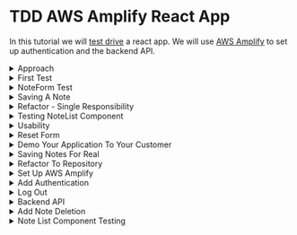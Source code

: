# TDD AWS Amplify React App

In this tutorial we will [test drive](https://en.wikipedia.org/wiki/Test-driven_development) a react app. We will use [AWS Amplify](https://aws.amazon.com/amplify) to set up authentication and the backend API.

<details>
  <summary>Approach</summary>
 
## Approach
Test driving an application often starts at the bottom of the [testing pyramid](https://martinfowler.com/bliki/TestPyramid.html) in [unit tests](https://en.wikipedia.org/wiki/Unit_testing). Unit tests focus on testing small units of code in isolation. However, this tutorial will start at the top of the pyramid with user interface (UI) testing. This approach is often called [Acceptance Test Driven Development](https://en.wikipedia.org/wiki/Acceptance_test%E2%80%93driven_development) (ATDD).

There are a few benefits of starting at the top of the testing pyramid:

1. Quick Feedback: Demonstrate a working system to the customer faster
1. Customer Focus: Low level code clearly ties to high level customer value
1. System Focus: The architecture evolves and expands on green.
</details>

<details>
  <summary>First Test</summary>

## First Test

### Why: User Story

```
As a team member
I want to capture a note
So that I can refer back to it later
```

### What: User Accceptance Criteria

```
Given that a note exists
When the user enters a new note title and description
Then a list of two notes are displayed
```

### Prerequisites

- [Visual Studio Code](https://code.visualstudio.com/)
- [Node.js](https://nodejs.org)

### Red - Acceptance Test

The user story and acceptance criteria above describe a desired customer outcome. The user acceptance test will link this narrative with a high level how. For this tutorial our first application will be a [web application](https://en.wikipedia.org/wiki/Web_application) in [React](https://reactjs.org). The testing framework we will use to test this will be [Cypress](https://www.cypress.io)

- In a terminal window run `npx create-react-app tdd-amplify-react` to create a new react app
- `cd` into `tdd-amplify-react`
- Run `npm start` to start the new react app
- In a new terminal window run `npm install cypress --save-dev` to install Cypress via [npm](https://www.npmjs.com):
- Configure the base url in the `cypress.json` file

```js
{
    "baseUrl": "http://localhost:3000"
}
```

- Run `npx cypress open` to Open Cypress
- Create a new test called `note.spec.js` under the `cypress\integration\` directory in your project
- Write your first test with intent revealing names.

```js
beforeEach(() => {
  cy.visit("/");
});

describe("Note Capture", () => {
  it("should create a note when name and description provided", () => {
    expect(true).to.equal(true);
  });
});
```

- Click on the `note.spec.js` test in the Cypress test browser. The test should run and should pass (green).
- Replace `expect(true).to.equal(true)` with the following

```js
cy.get("[data-testid=note-name-field]").type("test note");
cy.get("[data-testid=note-description-field]").type("test note description");
cy.get("[data-testid=note-form-submit]").click();

cy.get("[data-testid=test-name-0]").should("have.text", "test note");
cy.get("[data-testid=test-description-0]").should(
  "have.text",
  "test note description"
);
```

- These commands are looking for elements on a webpage that contains a `data-testid` attribute with the value that follows the `=`. We now have a failing acceptance test.

```
Timed out retrying after 4000ms: Expected to find element: [data-testid=note-name-field], but never found it.
```

- Our objective now is to make this test go green (pass) in as few steps as possible. The goal is not to build a perfectly designed application but rather to make this go green and then [refactor](https://en.wikipedia.org/wiki/Code_refactoring) the architecture through small incremental steps.

[Code for this section](https://github.com/pairing4good/tdd-amplify-react/commit/998cf7a3da2af3b30aed14ccea18e6d546e85e61)

### Failing Test

When you ran `npx create-react-app tdd-amplify-react` it created the react app and added a test that renders the `App` [component](https://reactjs.org/docs/thinking-in-react.html#step-1-break-the-ui-into-a-component-hierarchy) and verifies that it has a "learn react" link. This test is lower in the testing pyramid because it doesn't start up the web application. Instead it uses the [React Testing Library](https://testing-library.com) to render the component hierarchy without starting the web application on http://localhost:3000. I would normally never encourage someone to delete a test but since we didn't write this test and we are starting at the top of the testing pyramid, let's just delete `App.test.js` for now.

### Green - Acceptance Test

Before we proceed let's add a script to run cypress into the `package.json` file in the `scripts` section.

```js
"scripts": {
    "start": "react-scripts start",
    "build": "react-scripts build",
    "test": "react-scripts test",
    "eject": "react-scripts eject",
    "cypress:open": "cypress open"
  }
```

- Now you can run `npm run cypress:open` to open cypress

The first step to making this failing test go green is adding an element with one of the `data-testid`'s to the `src/App.js` file.

```js
import "./App.css";

function App() {
  return (
    <div className="App">
      <input data-testid="note-name-field" />
    </div>
  );
}

export default App;
```

- Now the Cypress test fails on the second field

```
Timed out retrying after 4000ms: Expected to find element: [data-testid=note-description-field], but never found it.
```

- Add the next `input` field and rerun the test
- Now the Cypress test fails on the submit button

```
Timed out retrying after 4000ms: Expected to find element: [data-testid=note-form-submit], but never found it.
```

- Add the `button` element with the expected `data-testid`

```js
<input data-testid="note-name-field"/>
<input data-testid="note-description-field"/>
<button data-testid="note-form-submit"/>
```

- Now the Cypress test fails on the missing list of created notes

```
Timed out retrying after 4000ms: Expected to find element: [data-testid=test-name-0], but never found it.
```

In test driven development we do the simplest thing possible to make a test go green. Once it is green then and only then do we go back and refactor it. In this case, the simplest thing that we can do is hard-code the expected values on the screen.

```js
<input data-testid="note-name-field"/>
<input data-testid="note-description-field"/>
<button data-testid="note-form-submit"/>
<p data-testid="test-name-0">test note</p>
```

- Now the Cypresss test fails on the note description

```
Timed out retrying after 4000ms: Expected to find element: [data-testid=test-description-0], but never found it.
```

- Add the final element for `test-description-0`

```js
import "./App.css";

function App() {
  return (
    <div className="App">
      <input data-testid="note-name-field" />
      <input data-testid="note-description-field" />
      <button data-testid="note-form-submit" />
      <p data-testid="test-name-0">test note</p>
      <p data-testid="test-description-0">test note description</p>
    </div>
  );
}

export default App;
```

- While this is far from a useful application, this application can be:
  1. refactored on green
  1. used to get feedback from the customer

[Code for this section](https://github.com/pairing4good/tdd-amplify-react/commit/62108fdcb9f7a1a1f5d76b005f05460a149a6535)

### Refactor - Acceptance Test

> Refactoring is a disciplined technique for restructuring an existing body of code, altering its internal structure without changing its external behavior. - Martin Fowler

The key to refactoring is to not change its "external behavior". In other words, after every change we make the test must remain green.

When I look at the existing application a few things pop out.

- The button needs a name
- The inputs need descriptions

We could just make these changes and this high-level test would not break. But these changes have external impact on how the customer understands and uses this application. Assuming these changes are needed then we must drive them through tests. One "internal structure" change that could help is pulling this form out into a [react component](https://reactjs.org/docs/thinking-in-react.html#step-1-break-the-ui-into-a-component-hierarchy) so that we can drive these changes independently. Eventually `App.js` will have several components:

```js
<div className="App">
  <Header />
  <NoteForm />
  <NoteList />
  <Footer />
</div>
```

So let's pull out a `NoteForm` component.

- Create a new file called `NoteForm.js` in the `src` directory

```js
function NoteForm(props) {
  return <div>//your form goes here</div>;
}

export default NoteForm;
```

- This is a [React functional component](https://reactjs.org/docs/components-and-props.html#function-and-class-components)
- The `export default` is the way to [export](https://developer.mozilla.org/en-US/docs/web/javascript/reference/statements/export) only one object in [ES6](https://en.wikipedia.org/wiki/ECMAScript)

- Copy the form from `App.js` and paste it into the `div` in `NoteForm.js`

```js
<div>
  <input data-testid="note-name-field" />
  <input data-testid="note-description-field" />
  <button data-testid="note-form-submit" />
  <p data-testid="test-name-0">test note</p>
  <p data-testid="test-description-0">test note description</p>
</div>
```

- Replace the form contents in `App.js` with `<NoteForm />` and add an import for the `NoteForm`

```js
import "./App.css";
import NoteForm from "./NoteForm";

function App() {
  return (
    <div className="App">
      <NoteForm />
    </div>
  );
}

export default App;
```

- Rerun you Cypress test and it is green

Congratulations, you've successfully made an internal structural change "without changing its external behavior" (Refactoring).

[Code for this section](https://github.com/pairing4good/tdd-amplify-react/commit/e6e28ce004ba0b29e2b0b7bd13adcc67965c1cfa)

</details>

<details>
  <summary>NoteForm Test</summary>

## NoteForm Test

Now that we have a high-level Cypress test in place, let's move down the testing pyramid into a component test. This test will use the React Testing Library's [render](https://testing-library.com/docs/react-testing-library/cheatsheet/) function to render the `NoteForm` component and assert it's contents.

Before we show this new form to our customer we need to test drive:

- the button's name
- helpful input descriptions

- First create a `test` directory in the `src` directory
- Create a file called `NoteForm.test.js` in the new `test` directory

### Button Test

- In this new test file add a test that will drive the button name

```js
test("should display a create note button", () => {});
```

- The test name should be conversational and intent revealing. It should avoid technical words like "render", "component", and the like. We want a new team member to be able to read this test and understand the customer value. The body of the test will provide the technical HOW but the test name should point to the customer's WHY and WHAT.
- Now we will add a test that renders the component and asserts that the button is labeled "Create Note". For more information on the React Testing Library visit https://testing-library.com/docs

```js
import { render, screen } from "@testing-library/react";
import NoteForm from "../NoteForm";

test("should display a create note button", () => {
  render(<NoteForm />);
  const button = screen.getByTestId("note-form-submit");

  expect(button).toHaveTextContent("Create Note");
});
```

- Run `npm run test` and one test will fail

```
Expected element to have text content:
  Create Note
Received:

```

- In order to make this pass add the expected text content to the button

```js
<button data-testid="note-form-submit">Create Note</button>
```

- The test automatically reruns once the change is saved through jest's [watch](https://jestjs.io/docs/cli) mode.
- **Be sure to always commit on green**. We value working code. `Green Code = Working Code`

[Code for this section](https://github.com/pairing4good/tdd-amplify-react/commit/9fb7f63f4982fa22dc383595e4ac50ad41d02904)

### Name Input Test

- Test drive the label for the name input.

```js
test("should display the name placeholder", () => {
  render(<NoteForm />);
  const input = screen.getByTestId("note-name-field");

  expect(input).toHaveAttribute("placeholder", "Note Name");
});
```

- Make this red test go green

```js
<input data-testid="note-name-field" placeholder="Note Name" />
```

- Commit on Green. And always be looking for ways to refactor your code. Small improvements over time are easier to make than large changes when your code is a mess.

[Code for this section](https://github.com/pairing4good/tdd-amplify-react/commit/b8c8a84a9b70ce70cc2317e09adc15e2f03b8345)

### Description Input Test

- Test drive the label for the description input.

```js
test("should display the description placeholder", () => {
  render(<NoteForm />);
  const input = screen.getByTestId("note-description-field");

  expect(input).toHaveAttribute("placeholder", "Note Description");
});
```

- Make this red test go green

```js
<input data-testid="note-description-field" placeholder="Note Description" />
```

- Commit on Green.

[Code for this section](https://github.com/pairing4good/tdd-amplify-react/commit/0d1712aaf51b52ea20c6c14e5462034dd54a1aa5)

### Refactor

Every test starts with `render(<NoteForm />)`. Let's extract this duplicated set up code and place it in the test setup.

```js
beforeEach(() => {
  render(<NoteForm />);
});

test("should display a create note button", () => {
  const button = screen.getByTestId("note-form-submit");

  expect(button).toHaveTextContent("Create Note");
});
```

- We added a [beforeEach](https://reactjs.org/docs/testing-recipes.html#setup--teardown) set up function.
- Green!
- Commit

[Code for this section](https://github.com/pairing4good/tdd-amplify-react/commit/cb3fe5136eea727e2db9c52b4a4618e09d3cc1dc)

</details>

<details>
  <summary>Saving A Note</summary>

## Saving A Note

While the application could be demoed to the customer their feedback was limited to format, styling and placement. But the customer actually wants to save notes and view them.

### User Acceptance Criteria

```
Given that no notes are entered
When nothing is saved
Then no notes should be listed
```

```
Given that one note exists
When a note is saved
Then two notes should be listed
```

```
Given a note exists
When the application is opened
Then a note is listed
```

These three user acceptance criteria will drive the need to actually save notes. While this can be achieved through component tests, let's add this to our high-level UI test. These tests are often called end-to-end tests because they follow a few paths through the application. These test are at the top of the testing pyramid because they tend to be slower and more brittle than tests lower in the pyramid. This translates into these tests tending to cost more to build, run and maintain. Consequently, we try to limit their number to only a few tests that follow typical paths through the system.

- Let's start with the first acceptance criteria. To achieve this we need to add an initial check, in `note.spec.js`, to verify that no notes are listed prior to entering a note.

```js
it("should create a note when name and description provided", () => {
  cy.get("[data-testid=test-name-0]").should("not.exist");
  cy.get("[data-testid=test-description-0]").should("not.exist");

  cy.get("[data-testid=note-name-field]").type("test note");
  cy.get("[data-testid=note-description-field]").type("test note description");
  cy.get("[data-testid=note-form-submit]").click();

  cy.get("[data-testid=test-name-0]").should("have.text", "test note");
  cy.get("[data-testid=test-description-0]").should(
    "have.text",
    "test note description"
  );
});
```

- Now we have a failing test to drive new functionality

There are a number of ways that we could make this go green but React [State Hooks](https://reactjs.org/docs/hooks-state.html) are one of the simplest ways to achieve this outcome.

- Import the `useState` hook at the top of `App.js`

```js
import React, { useState } from "react";
```

- Initialize an empty list of notes inside the `App` function

```js
function App() {
  const [notes] = useState([]);

  return (
    <div className="App">
      <NoteForm />
    </div>
  );
}
```

- Pass the notes as a property to the `NoteForm` component

```js
return (
  <div className="App">
    <NoteForm notes={notes} />
  </div>
);
```

- Now in `NoteForm.js` use the notes property that was passed to it to list the existing notes

```js
return (
  <div>
    <input data-testid="note-name-field" placeholder="Note Name" />
    <input
      data-testid="note-description-field"
      placeholder="Note Description"
    />
    <button data-testid="note-form-submit">Create Note</button>
    {props.notes.map((note, index) => (
      <div>
        <p data-testid={"test-name-" + index}>{note.name}</p>
        <p data-testid={"test-description-" + index}>{note.description}</p>
      </div>
    ))}
  </div>
);
```

While this satisfied the first acceptance criteria, now the second acceptance criteria fails.

```
expected [data-testid=test-name-0] to have text test note, but the text was ''
```

- In order to save notes you must

1. Save the note name and description form data when each field is changed
1. Save the form data once the `Create Note` button is clicked

- To achieve this we will need to add more state hooks

```js
const [notes, setNotes] = useState([]);
const [formData, setFormData] = useState({ name: "", description: "" });
```

- Now we need to pass these hooks to the `NoteForm` component

```js
<div className="App">
  <NoteForm
    notes={notes}
    formData={formData}
    setFormDataCallback={setFormData}
    setNotesCallback={setNotes}
  />
</div>
```

Using these variables and callback functions can be a bit overwhelming so we will look at each element in the `NoteForm` component one at a time.

- Add an `onChange` attribute to the `note-name-field` element

```js
<input
  data-testid="note-name-field"
  onChange={(e) =>
    props.setFormDataCallback({
      ...props.formData,
      name: e.target.value,
    })
  }
  placeholder="Note Name"
/>
```

- The `onChange` function is called every time the name is changed.

  - The `e` is the event which is used to get the target element which contains the value that the user entered.
  - The [=>](https://developer.mozilla.org/en-US/docs/Web/JavaScript/Reference/Functions/Arrow_functions) is an arrow function expression which is an alternative to a traditional javascript function expression.
  - The rest of the function is a call to the `setFormData` hook that we passed to the `NoteForm` component. If this were not spread across 3 lines it would read more like this `setFormDataCallback({'name': 'some value'})`. Granted there is one more thing happening in this call, the existing form data is being [spread](https://developer.mozilla.org/en-US/docs/Web/JavaScript/Reference/Operators/Spread_syntax) with the `...` syntax. Simply put we are creating a new javascript object by opening and closing with curly braces. Add all of the existing form data prior to the change. And finally add the new `name` value which will overwrite the form data that was spread. There is a lot going on in this small function.

- Add an `onChange` attribute to the `note-description-field` element

```js
<input
  data-testid="note-description-field"
  onChange={(e) =>
    props.setFormDataCallback({
      ...props.formData,
      description: e.target.value,
    })
  }
  placeholder="Note Description"
/>
```

- This is exactly the same as the name `onChange` function with the exception of the targe value's field name `'description'`.

- Add an `onClick` attribute to the `note-form-submit` element

```js
<button
  data-testid="note-form-submit"
  onClick={() => props.setNotesCallback([...props.notes, props.formData])}
>
  Create Note
</button>
```

- The `onClick` function is called every time the `Create Note` button is clicked
  - The `setNotesCallback` callback is called with a new [array](https://developer.mozilla.org/en-US/docs/Web/JavaScript/Reference/Global_Objects/Array) that contains all of the existing notes pulse the note that we just entered.
- Rerun the Cypress test and it is Green.

- However if you run `npm run test` the non-UI tests are failing.

```
TypeError: Cannot read property 'map' of undefined
```

- The `NoteForm.test.js` component test does not pass any parameters to the component so the `props.notes` is [undefined](https://developer.mozilla.org/en-US/docs/Web/JavaScript/Reference/Global_Objects/undefined). In order to fix this test we must pass an array of `notes` to the `NoteForm` component.

```js
beforeEach(() => {
  render(<NoteForm notes={[]} />);
});
```

- The simplest thing that you can do is pass an empty array to `NoteForm`. And the tests pass.

- All of our tests are Green!
- Don't forget to commit your changes

[Code for this section](https://github.com/pairing4good/tdd-amplify-react/commit/b9b6171a1ec15809d389d925ecc37aab629bcb1d)

</details>

<details>
  <summary>Refactor - Single Responsibility</summary>

## Refactor - Single Responsibility

> The Single Responsibility Principle (SRP) states that each software module should have one and only one reason to change. - Robert C. Martin

Now it's clear that the `NoteForm` component has more than one responsibility:

```js
function NoteForm(props) {
  return (
    <div>
      // 1. Note Creation
      <input
        data-testid="note-name-field"
        onChange={(e) =>
          props.setFormDataCallback({
            ...props.formData,
            name: e.target.value,
          })
        }
        placeholder="Note Name"
      />
      <input
        data-testid="note-description-field"
        onChange={(e) =>
          props.setFormDataCallback({
            ...props.formData,
            description: e.target.value,
          })
        }
        placeholder="Note Description"
      />
      <button
        data-testid="note-form-submit"
        onClick={() => props.setNotesCallback([...props.notes, props.formData])}
      >
        Create Note
      </button>
      // 2. Note Listing
      {props.notes.map((note, index) => (
        <div>
          <p data-testid={"test-name-" + index}>{note.name}</p>
          <p data-testid={"test-description-" + index}>{note.description}</p>
        </div>
      ))}
    </div>
  );
}
```

If you go up to the `App` component the call to the `NoteForm` component takes 4 arguments. This is a [smell](https://en.wikipedia.org/wiki/Code_smell) pointing to the fact that this component is doing too many things.

```js
<NoteForm
  notes={notes}
  formData={formData}
  setFormDataCallback={setFormData}
  setNotesCallback={setNotes}
/>
```

> Functions should have a small number of arguments. No argument is best, followed by one, two, and three. More than three is very questionable and should be avoided with prejudice. - Robert C. Martin

While components don't look like functions when they are called but they are. React uses [JSX](https://reactjs.org/docs/introducing-jsx.html) which is interpreted into functions.

### Note List Component

Let's pull out a `NoteList.js` component in order to separate these responsibilities.

- Create a new file called `NoteList.js` under the `src` directory.

```js
function NoteList(props) {

  return (

  );
}

export default NoteList;
```

- Cut the JSX that lists notes in the `NoteForm` component and paste the in the new component.

```js
function NoteList(props) {
  return (
    <div>
      {props.notes.map((note, index) => (
        <div>
          <p data-testid={"test-name-" + index}>{note.name}</p>
          <p data-testid={"test-description-" + index}>{note.description}</p>
        </div>
      ))}
    </div>
  );
}

export default NoteList;
```

- Now instead of adding the `NoteList` component back into the `NoteForm` component, bring it up a level and place it in the `App` component. This prevents unnecessary [coupling](<https://en.wikipedia.org/wiki/Coupling_(computer_programming)>) between the `NoteForm` component and the `NoteList` component.

```js
import "./App.css";
import NoteForm from "./NoteForm";
import React, { useState } from "react";
import NoteList from "./NoteList";

function App() {
  const [notes, setNotes] = useState([]);
  const [formData, setFormData] = useState({ name: "", description: "" });

  return (
    <div className="App">
      <NoteForm
        notes={notes}
        formData={formData}
        setFormDataCallback={setFormData}
        setNotesCallback={setNotes}
      />
      <NoteList notes={notes} />
    </div>
  );
}

export default App;
```

- Run all of your tests including Cypress.
- It's Green!

[Code for this section](https://github.com/pairing4good/tdd-amplify-react/commit/8f8f00cb21ae991a253454a78a6043d38a91adfc)

</details>

<details>
  <summary>Testing NoteList Component</summary>

## Testing NoteList Component

As we refactor we need to remember what level of testing we have written within the testing pyramid. While we have a few far reaching tests at the top of the pyramid, don't think that they adequately test the behavior of each component. The bottom of the testing pyramid is wide because it provides broad test coverage.

Now that `NoteList` is broken out into its own focused component it will be much easier to test.

- Create a new `NoteList.test.js` under the `src/test/` directory.

### Test No Notes

- Write a test that verifies that no notes are rendered when no notes are provided

```js
import { render, screen, getByTestId } from "@testing-library/react";
import NoteList from "../NoteList";

test("should display nothing when no notes are provided", () => {
  render(<NoteList notes={[]} />);
  const firstNoteName = screen.queryByTestId("test-name-0");

  expect(firstNoteName).toBeNull();
});
```

- Write a test that verifies that one note is rendered

```js
test("should display one note when one notes is provided", () => {
  const note = { name: "test name", description: "test description" };
  render(<NoteList notes={[note]} />);

  const firstNoteName = screen.queryByTestId("test-name-0");
  expect(firstNoteName).toHaveTextContent("test name");

  const firstNoteDescription = screen.queryByTestId("test-description-0");
  expect(firstNoteDescription).toHaveTextContent("test description");
});
```

- Write a test that verifies that multiple notes are rendered

```js
test("should display one note when one notes is provided", () => {
  const firstNote = { name: "test name 1", description: "test description 1" };
  const secondNote = { name: "test name 1", description: "test description 1" };
  render(<NoteList notes={[firstNote, secondNote]} />);

  const firstNoteName = screen.queryByTestId("test-name-0");
  expect(firstNoteName).toHaveTextContent("test name");

  const firstNoteDescription = screen.queryByTestId("test-description-0");
  expect(firstNoteDescription).toHaveTextContent("test description");

  const secondNoteName = screen.queryByTestId("test-name-1");
  expect(secondNoteName).toHaveTextContent("test name");

  const secondNoteDescription = screen.queryByTestId("test-description-1");
  expect(secondNoteDescription).toHaveTextContent("test description");
});
```

- Write a test that verifies an exception is thrown when a list is not provided.

This may seem unnecessary but it's important to test negative cases too. Tests not ony provide accountability and quick feedback loops for the [application under test](https://en.wikipedia.org/wiki/System_under_test) but it also provides [living documentation](https://en.wikipedia.org/wiki/Living_document) for new and existing team members.

```js
test("should throw an exception the note array is undefined", () => {
  expect(() => {
    render(<NoteList />);
  }).toThrowError();
});
```

- All of your non-UI tests are Green.
- Don't forget to rerun your Cypress tests. Green!
- Commit on Green.

[Code for this section](https://github.com/pairing4good/tdd-amplify-react/commit/8905e6d1e7c40c4ccc912f14bdca83fc19b68b73)

</details>

<details>
  <summary>Usability</summary>

## Usability

Customers rarely ask explicitly for a usable product. In this application rich world that we live in it's assumed that applications will be delivered with common sense usability baked-in. When I look at the application as it stands, a few things pop out at me.

1. Header - there's no heading telling you what this application does
1. Form Validation - there's no form field validation
1. Reset Form - after a note is created the form fields are not reset

### Header

- Create a new file `Header.js` in the `src` directory

```js
function Header() {

  return (

  );
}

export
```

- Let's test drive this component
- Create a new file `Header.test.js` in the `src/test` directory

```js
import { render, screen } from "@testing-library/react";
import Header from "../Header";

test("should display header", () => {
  render(<Header />);
  const heading = screen.getByRole("heading", { level: 1 });
  expect(heading).toHaveTextContent("My Notes App");
});
```

- We have a failing test.
- Let's make it pass

```js
function Header() {
  return <h1>My Notes App</h1>;
}

export default Header;
```

- It's Green!
- Commit your code!

[Code for this section](https://github.com/pairing4good/tdd-amplify-react/commit/4f4defe7251bc2274b1a348a3c68c3efdb640ceb)

### Hook Up Header

Even though the component is test driven and ready to be used, we have not used it yet outside the test. Let's drive this change through the Cypress test.

- Add a test that asserts the header

```js
it("should have header", () => {
  cy.get("h1").should("have.text", "My Notes App");
});
```

- It fails
- Add the component to the `App` component

```js
return (
  <div className="App">
    <Header />
    <NoteForm
      notes={notes}
      formData={formData}
      setFormDataCallback={setFormData}
      setNotesCallback={setNotes}
    />
    <NoteList notes={notes} />
  </div>
);
```

- It's Green!
- Commit!

You will notice that in the TDD testing cycle we commit very small bits of working code. We commit all the time. While this may seem like overkill, here are some benefits.

1. Our commit messages tell a focused, step-by-step story that explains why we made each change.
1. We are preserving working code. ["Working software is the primary measure of progress."](https://agilemanifesto.org/principles.html)
1. We can [revert](<https://en.wikipedia.org/wiki/Reversion_(software_development)>) our changes back to a know working state without loosing very many changes.

This last benefit is worth expounding upon. The TDD testing cycle keeps us laser focused on writing small pieces of working functionality. In fact the [3 Laws of TDD](http://blog.cleancoder.com/uncle-bob/2014/12/17/TheCyclesOfTDD.html) prevent us from writing more code than is necessary to satisfy a focused test.

#### Three Laws of TDD

1. You must write a failing test before you write any production code.
1. You must not write more of a test than is sufficient to fail, or fail to compile.
1. You must not write more production code than is sufficient to make the currently failing test pass.

These tight feedback loops help software developers avoid going down rabbit holes that lead to [over-engineering](https://en.wikipedia.org/wiki/Overengineering).

[Code for this section](https://github.com/pairing4good/tdd-amplify-react/commit/098c4aa47c4c7c8dd85936288f22afa57eb94da9)

### Form Validation

Let's assume that the note name and description are both required fields. While you want the customer driving decisions about your product, one way to gather customer feedback is to launch and learn. As software developers we must be obsessed with our customers. Set up a regular cadence to meet with your customers and demonstrate a working application. Make space for them to let you know what they think.

In order to test drive validation we need to determine where in the testing pyramid to write this test. Remember that the highest-level tests are slow and expensive, so limit these tests between 3 to 5 tests that walk through the most common user experiences. In order to adequately test all of the combinations of good and bad fields this is not well suited for UI testing.

#### Name and Description Blank

- Add a test to `NoteForm.test.js`

```js
const setNotesCallback = jest.fn();
const formData = {name: '', description: ''}

beforeEach(() => {
    render(<NoteForm notes={[]}
            setNotesCallback={setNotesCallback}
            formData={formData}/>)
});

...

test('should require name and description', () => {
    const button = screen.getByTestId('note-form-submit');

    fireEvent.click(button)

    expect(setNotesCallback.mock.calls.length).toBe(0);
});
```
- **When `...` is on a line by itself in a code example it means that I hav not provided all of the code from that file.  Please be careful to copy each section that is separated by `...`'s and use them in the appropriate part of your files.**

- This test checks to see if the jest [mock function](https://jestjs.io/docs/mock-functions) was called. In this test the note's name and description are blank so a new note should not be created and added to the list of notes.
- We have a failing test.

```js
function NoteForm(props) {
  function createNote() {
    if (!props.formData.name || !props.formData.description) return;
    props.setNotesCallback([...props.notes, props.formData]);
  }

  return (
    <div>
      ...
      <button data-testid="note-form-submit" onClick={createNote}>
        Create Note
      </button>
    </div>
  );
}
```

- Green!
- Rerun you Cypress tests.
- Commit!

[Code for this section](https://github.com/pairing4good/tdd-amplify-react/commit/d1e426596870c78f083c057ef88a7f50f5c6787b)

#### Name And Description Required

```js
test("should require name when description provided", () => {
  formData.description = "test description";
  formData.name = "";

  const button = screen.getByTestId("note-form-submit");

  fireEvent.click(button);

  expect(setNotesCallback.mock.calls.length).toBe(0);
});

test("should require description when name provided", () => {
  formData.description = "";
  formData.name = "test name";

  const button = screen.getByTestId("note-form-submit");

  fireEvent.click(button);

  expect(setNotesCallback.mock.calls.length).toBe(0);
});

test("should add a new note when name and description are provided", () => {
  formData.description = "test description";
  formData.name = "test name";

  const button = screen.getByTestId("note-form-submit");

  fireEvent.click(button);

  expect(setNotesCallback.mock.calls.length).toBe(1);
});
```

- All of these tests go green with no additional production code changes.
- Rerun you Cypress tests.
- Commit!

[Code for this section](https://github.com/pairing4good/tdd-amplify-react/commit/959bafeba3080065bbaa161825d1371b739a3973)

</details>

<details>
  <summary>Reset Form</summary>

## Reset Form

One a note is saved the name and description fields should be reset to empty strings.

- Add a test to `NoteForm.test.js`

```js
test("should add a new note when name and description are provided", () => {
  formData.name = "test name";
  formData.description = "test description";

  const button = screen.getByTestId("note-form-submit");

  fireEvent.click(button);

  expect(formData.name).toBe("");
  expect(formData.description).toBe("");
});
```

- Make this failing test go Green

```js
function createNote() {
  if (!props.formData.name || !props.formData.description) return;
  props.setNotesCallback([...props.notes, props.formData]);
  props.formData.name = "";
  props.formData.description = "";
}
```

- Green
- Run the Cypress tests and it's **Red**.

What happened? Well while this approach worked for a lower level component test it does not work when React is managing its own [state](https://reactjs.org/docs/state-and-lifecycle.html). React clearly states that you should [not modify state directly](https://reactjs.org/docs/state-and-lifecycle.html#do-not-modify-state-directly). Instead you should use the [setState](https://reactjs.org/docs/hooks-state.html) callback hook.

- Let's update the test to use the `setFormDataCallback` callback.

```js
test("should add a new note when name and description are provided", () => {
  formData.name = "test name";
  formData.description = "test description";

  const button = screen.getByTestId("note-form-submit");

  fireEvent.click(button);

  expect(setFormDataCallback).toHaveBeenCalledWith({
    name: "",
    description: "",
  });
});
```

- This red test drives these code changes

```js
function createNote() {
  if (!props.formData.name || !props.formData.description) return;
  props.setNotesCallback([...props.notes, props.formData]);
  props.setFormDataCallback({ name: "", description: "" });
}
```

- Green!
- Cypress test is now Green!
- Commit

[Code for this section](https://github.com/pairing4good/tdd-amplify-react/commit/22b3132d0c71117111d82afc6f30f41d5ce93c00)

</details>

<details>
  <summary>Demo Your Application To Your Customer</summary>

## Demo Your Application To Your Customer

Be sure to start up your application and walk through it with your customers. When I was doing this I noticed that the form is not resetting after a note is created. This is very annoying. In order to test drive this behavior I will add two additional assertions to the end of the UI test to verify that the form is reset.

```js
describe("Note Capture", () => {
  it("should create a note when name and description provided", () => {
    cy.get("[data-testid=test-name-0]").should("not.exist");
    cy.get("[data-testid=test-description-0]").should("not.exist");

    cy.get("[data-testid=note-name-field]").type("test note");
    cy.get("[data-testid=note-description-field]").type(
      "test note description"
    );
    cy.get("[data-testid=note-form-submit]").click();

    cy.get("[data-testid=note-name-field]").should("have.value", "");
    cy.get("[data-testid=note-description-field]").should("have.value", "");

    cy.get("[data-testid=test-name-0]").should("have.text", "test note");
    cy.get("[data-testid=test-description-0]").should(
      "have.text",
      "test note description"
    );
  });
});
```

- This test now fails with

```
get [data-testid=note-name-field]
assert expected <input> to have value '', but the value was test note
```

- To make this pass we need to connect the name and description fields to the form data in `NoteForm.js`

```js
<input data-testid="note-name-field"
    onChange={e => props.setFormDataCallback({
        ...props.formData,
        'name': e.target.value}
    )}
    value={props.formData.name}
    placeholder="Note Name"/>
<input data-testid="note-description-field"
    onChange={e => props.setFormDataCallback({
        ...props.formData,
        'description': e.target.value}
    )}
    value={props.formData.description}
    placeholder="Note Description"/>
```

- Green! Commit!

[Code for this section](https://github.com/pairing4good/tdd-amplify-react/commit/dd2d3f0ef360e5b9a587cfab95ee61b666e6be0f)

</details>

<details>
  <summary>Saving Notes For Real</summary>

## Saving Notes For Real

React creates a [single page web application](https://en.wikipedia.org/wiki/Single-page_application). This means that the React state does not [persist](<https://en.wikipedia.org/wiki/Persistence_(computer_science)>) beyond a web page refresh. In other words, if you refresh your browser page you will loose all of notes you created.

Since Cypress tests the application in a browser, this is most logical place to test this user expectation.

```js
it("should load previously saved notes on browser refresh", () => {
  cy.reload();

  cy.get("[data-testid=test-name-0]").should("have.text", "test note");
  cy.get("[data-testid=test-description-0]").should(
    "have.text",
    "test note description"
  );
});
```

- We now have a failing test. In order to save notes between page reloads we will use [localforage](https://www.npmjs.com/package/localforage).

- Run `npm install localforage`
- Add a callback function to `App.js` that will lookup up notes that are saved in `localforage`

```js
function fetchNotesCallback() {
  localForage.getItem("notes").then(function (value) {
    if (value) setNotes(value);
    else setNotes([]);
  });
}
```

- The `if` check determines if there are any notes in `localforage` and sets the `notes` accordingly.

- Add a callback function to `App.js` that will save newly created notes to `localforage`

```js
function createNote() {
  const updatedNoteList = [...notes, formData];
  setNotes(updatedNoteList);
  localForage.setItem("notes", updatedNoteList);
}
```

- Update the `NoteForm` component in `App.js` to take the new `createNote` callback function instead of the `setNotes` hook.

```js
<NoteForm notes={notes}
  formData={formData}
  setFormDataCallback={setFormData}
  createNoteCallback={createNote}/>
<NoteList notes={notes}/>
```

- Update the `NoteForm.test.js` to use the renamed parameter.

```js
const createNoteCallback = jest.fn();
const setFormDataCallback = jest.fn();
const formData = {name: '', description: ''}

beforeEach(() => {
    render(<NoteForm notes={[]}
            createNoteCallback={createNoteCallback}
            setFormDataCallback={setFormDataCallback}
            formData={formData}/>)
});

...

test('should require name and description', () => {
  ...
  expect(createNoteCallback.mock.calls.length).toBe(0);
});

test('should require name when description provided', () => {
    ...
    expect(createNoteCallback.mock.calls.length).toBe(0);
});

test('should require description when name provided', () => {
    ...
    expect(createNoteCallback.mock.calls.length).toBe(0);
});

test('should add a new note when name and description are provided', () => {
    ...
    expect(createNoteCallback.mock.calls.length).toBe(1);
});
```

- To load the saved notes when the application is loaded add the [useEffect](https://reactjs.org/docs/hooks-effect.html#example-using-hooks) hook and call the `fetchNotesCallback` in `App.js`.

```js
useEffect(() => {
  fetchNotesCallback();
}, []);
```

- Update `NoteForm.js` to use the new `createNoteCallback` parameter.

```js
function createNote() {
  if (!props.formData.name || !props.formData.description) return;
  props.createNoteCallback();
  props.setFormDataCallback({ name: "", description: "" });
}
```

- Lastly make sure you clean up the persisted notes after the Cypress test is run.

```js
after(() => {
  localForage.clear().then(() => {});
});
```

- All the tests are Green
- Commit

[Code for this section](https://github.com/pairing4good/tdd-amplify-react/commit/c73f6db0c02c4b6c12b1397b008d232ede492a98)

</details>

<details>
  <summary>Refactor To Repository</summary>

## Refactor To Repository

The `App` component now has two concerns. React [state management](https://en.wikipedia.org/wiki/State_management) and persistence. State management is concerned with frontend values where persistence is a backend concern. Persistence and data access concerns are often extracted into a [repository](https://makingloops.com/why-should-you-use-the-repository-pattern).

- Create a `NoteRepository.js` file in the `src` directory.
- Move all the `localForage` calls to this new file.

```js
import localForage from "localforage";

export async function findAll() {
  return await localForage.getItem("notes");
}

export async function save(note) {
  const notes = await localForage.getItem("notes");
  if (notes) await localForage.setItem("notes", [...notes, note]);
  else await localForage.setItem("notes", [note]);
}
```

- Update `App.js` to use the new `NoteRepository` functions

```js
async function fetchNotesCallback() {
  const notes = await findAll();
  if (notes) setNotes(notes);
  else setNotes([]);
}

async function createNote() {
  const updatedNoteList = [...notes, formData];
  setNotes(updatedNoteList);
  await save(formData);
}
```

- Run all of the tests.
- Green
- Commit

[Code for this section](https://github.com/pairing4good/tdd-amplify-react/commit/b43be5c13819b7f429ac6efb67193e4447639e0b)

</details>

<details>
  <summary>Set Up AWS Amplify</summary>

## Set Up AWS Amplify

We now have a fully functioning task creation application. When we showed this to our customer they provided quite a bit of feedback. They would like:

- to secure this application with a user login
- notes to show up on their mobile phone browser too

While `localForage` provided a quick way to save notes and get valuable customer feedback it is not designed for securing applications or cross-device persistence. [Amazon Web Services](https://aws.amazon.com) does provide services that solve both of these [use cases](https://en.wikipedia.org/wiki/Use_case) and positions our React app for additional possibilities like [notifications](https://aws.amazon.com/sns), backend processing, storing note attachments, and much more. [AWS Amplify](https://aws.amazon.com/amplify) provides a set of tools that significantly simplify connection web and mobile applications to an AWS backend.

- Install the [Install the Amplify CLI](https://docs.amplify.aws/cli/start/install)
- Run `amplify init` at the root of the project

```
Project information
| Name: tddamplifyreact
| Environment: dev
| Default editor: Visual Studio Code
| App type: javascript
| Javascript framework: react
| Source Directory Path: src
| Distribution Directory Path: build
| Build Command: npm run-script build
| Start Command: npm run-script start

Select the authentication method you want to use: AWS profile
Please choose the profile you want to use: default
```

- This command created the following files in your project
  - `amplify/` - This directory contains Amplify configuration files.
  - `src/aws-exports.js` - This is file is ignored in [.gitignore](https://git-scm.com/docs/gitignore) and will not be committed to git or pushed up to GitHub. This file will contain AWS credentials and information that should not be shared publicly.
- This command created the following resources on AWS
  - UnauthRole AWS::IAM::Role
  - AuthRole AWS::IAM::Role
  - DeploymentBucket AWS::S3::Bucket
  - amplify-tddamplifyreact-dev-12345

[Code for this section](https://github.com/pairing4good/tdd-amplify-react/commit/67a864c2e51f26aaa95d50abd83510e6c2b52b6c)

</details>

<details>
  <summary>Add Authentication</summary>

## Add Authentication
- Run `npm install aws-amplify @aws-amplify/ui-react`
- Run `amplify add auth` at the root of your project
```
Do you want to use the default authentication and security configuration? Default configuration
How do you want users to be able to sign in? Username
Do you want to configure advanced settings? No, I am done.
```

- Run `amplify push --y`

- This command created the following resources on AWS
  - UpdateRolesWithIDPFunctionRole AWS::IAM::Role
  - SNSRole AWS::IAM::Role
  - UserPool AWS::Cognito::UserPool
  - UserPoolClientWeb AWS::Cognito::UserPoolClient
  - UserPoolClient AWS::Cognito::UserPoolClient
  - UserPoolClientRole AWS::IAM::Role
  - UserPoolClientLambda AWS::Lambda::Function
  - UserPoolClientLambdaPolicy AWS::IAM::Policy
  - UserPoolClientLogPolicy AWS::IAM::Policy
  - UserPoolClientInputs Custom::LambdaCallout
  - IdentityPool AWS::Cognito::IdentityPool
  - IdentityPoolRoleMap AWS::Cognito::IdentityPoolRoleAttachment
  - amplify-tddamplifyreact-dev-12345-authtddamplifyreactxx123x12-1XXXXX1XXX1XX
  - authtddamplifyreactxx123x12 AWS::CloudFormation::Stack
  - UpdateRolesWithIDPFunction AWS::Lambda::Function
  - UpdateRolesWithIDPFunctionOutputs Custom::LambdaCallout
  - amplify-tddamplifyreact-dev-12345 AWS::CloudFormation::Stack

- Add the following just under the imports in the `src/index.js` file
```js
import Amplify from 'aws-amplify';
import config from './aws-exports';

Amplify.configure(config);
```
- Add `import { withAuthenticator } from '@aws-amplify/ui-react'` to the `App` component
- Replace `export default App;` at the bottom of `App.js` with `export default withAuthenticator(App)`
- Run `npm start`

- Open http://localhost:3000
- Click the `Create account` link
- Create and Verify your new account
- Login to your App

- Run all your tests
- While the non-UI tests pass, the Cypress tests are **Red**.

### Cypress Login
The Cypress tests now need to log in to the notes app.

- Run `npm install cypress-localstorage-commands`
- Add the following to the bottom of the `cypress/support/commands.js` file
```js
const Auth = require ( "aws-amplify" ).Auth;
import "cypress-localstorage-commands"; 
const username = Cypress.env("username"); 
const password = Cypress.env("password"); 
const userPoolId = Cypress.env("userPoolId"); 
const clientId = Cypress.env ("clientId");

const awsconfig = { 
  aws_user_pools_id: userPoolId, 
  aws_user_pools_web_client_id: clientId, 
}; 
Auth. configure (awsconfig) ;

Cypress.Commands.add("signIn", () => {

    cy.then(() => Auth.signIn(username, password)).then((cognitoUser) => {
      const idToken = cognitoUser.signInUserSession.idToken.jwtToken;
      const accessToken = cognitoUser.signInUserSession.accessToken.jwtToken;
  
      const makeKey = (name) => `CognitoIdentityServiceProvider
        .${cognitoUser.pool.clientId}
        .${cognitoUser.username}.${name}`;
  
      cy.setLocalStorage(makeKey("accessToken"), accessToken);
      cy.setLocalStorage(makeKey("idToken"), idToken);
      cy.setLocalStorage(
        `CognitoIdentityServiceProvider.${cognitoUser.pool.clientId}.LastAuthUser`,
        cognitoUser.username
      );
    });
    cy.saveLocalStorage();
  });
```

- Create a new file at the root of your project named `cypress.env.json` with the following content
```json
{ 
    "username": "[Login username you just created]", 
    "password": "[Login password you just created]", 
    "userPoolId": "[The `aws_user_pools_id` value found in your `src/aws-exports.js`]", 
    "clientId": "[The `aws_user_pools_web_client_id` value found in your `src/aws-exports.js`]" 
}
```

- Add the `cypress.env.json` to `.gitignore` so that it will not be committed and pushed to GitHub
```
#amplify
amplify/\#current-cloud-backend
...
amplifyconfiguration.dart
amplify-build-config.json
amplify-gradle-config.json
amplifytools.xcconfig
.secret-*
cypress.env.json
```

- Add the following set ups and tear downs to `cypress/integration/note.spec.js`
```js
before(() => {
  cy.signIn();
});

after(() => {
  cy.clearLocalStorageSnapshot();
  cy.clearLocalStorage();
  localForage.clear();
});

beforeEach(() => {
  cy.restoreLocalStorage();
  cy.visit('/');
});

afterEach(() => {
  cy.saveLocalStorage();
});
```

- Rerun all of your test.
- Green!
- Commit

[Code for this section](https://github.com/pairing4good/tdd-amplify-react/commit/61a8a7ea79fe6c044379213669253eae01ae14cc)

</details>

<details>
  <summary>Log Out</summary>

## Log Out
While users can now log into the notes application they can not log back out.

- Add a Cypress test that will drive the production code changes
```js
it('should have an option to sign out', () => {
    cy.get('[data-testid=sign-out] > .hydrated').click()
    cy.get('amplify-auth-container.hydrated > .hydrated').should('exist')
})
```

- Create a new component called `Footer.js` in the `src` directory
```js
import { AmplifySignOut } from '@aws-amplify/ui-react';

function Footer() {
    return (
      <div data-testid="sign-out">
        <AmplifySignOut/>
      </div>
    );
  }
  
export default Footer;
```

- Add the new `Footer` component to the `App` component
```js
<div className="App">
  <Header />
  <NoteForm notes={notes}  
    formData={formData} 
    setFormDataCallback={setFormData} 
    createNoteCallback={createNote}/>
  <NoteList notes={notes}/>
  <Footer />
</div>
```
- Run all the tests
- Green!
- Commit

[Code for this section](https://github.com/pairing4good/tdd-amplify-react/commit/22f23e1bc263d175dc699450e136a58e341b8fa2)

</details>

<details>
  <summary>Backend API</summary>

## Backend API
Now that we have user authentication hooked up we need to add the ability for customer to get their "notes to show up on their mobile phone browser too".  This means that we can not use local storage on the user's computer anymore.  Instead we need to build backend [API](https://en.wikipedia.org/wiki/API) that will store notes independently from the frontend code.

- Run `amplify add api` at the root of your project
```
Please select from one of the below mentioned services: GraphQL
Provide API name: tddamplifyreact
Choose the default authorization type for the API API key
Enter a description for the API key: notes-api-key
After how many days from now the API key should expire (1-365): 7
Do you want to configure advanced settings for the GraphQL API No, I am done.
Do you have an annotated GraphQL schema? No
Choose a schema template: Single object with fields (e.g., “Todo” with ID, name, description)
Do you want to edit the schema now? Yes
```
- [GraphQL](https://graphql.org/) is an alternative to [REST](Representational state transfer).  GraphQL APIs are more flexible than REST APIs.
- This command created
  - `amplify/backend/api/`
  - `amplify/backend/backend-config.json`

- Run `amplify push --y`

- This command created/updated the following resources on AWS
  - authtddamplifyreact05a4d123 AWS::CloudFormation::Stack
  - GraphQLAPI AWS::AppSync::GraphQLApi
  - GraphQLAPIKey AWS::AppSync::ApiKey
  - GraphQLSchema AWS::AppSync::GraphQLSchema
  - NoteIAMRole AWS::IAM::Role
  - NoteDataSource AWS::AppSync::DataSource
  - ListNoteResolver AWS::AppSync::Resolver
  - CreateNoteResolver AWS::AppSync::Resolver
  - UpdateNoteResolver AWS::AppSync::Resolver
  - DeleteNoteResolver AWS::AppSync::Resolver
  - GetNoteResolver AWS::AppSync::Resolver
  - NoteTable AWS::DynamoDB::Table
  - amplify-tddamplifyreact-dev-121349-apitddamplifyreact-Z2AW8DQHJ787-Note-1FT5A8I4PYJH1 AWS::CloudFormation::Stack
  - Note AWS::CloudFormation::Stack
  - amplify-tddamplifyreact-dev-151647-apitddamplifyreact-Z2AW8DQHJ787-CustomResourcesjson-GB5TRK4AKZAU AWS::CloudFormation::Stack
  - CustomResourcesjson AWS::CloudFormation::Stack
  - amplify-tddamplifyreact-dev-151647-apitddamplifyreact-Z2AW8DQHJ787 AWS::CloudFormation::Stack
  - apitddamplifyreact AWS::CloudFormation::Stack
  - authtddamplifyreact03a1d234 AWS::CloudFormation::Stack
  - amplify-tddamplifyreact-dev-121349 AWS::CloudFormation::Stack

### Cut Over Repository To Use GraphQL
Now that we have a GraphQL API that is storing our notes in a [DynamoDB](https://aws.amazon.com/dynamodb) table we can replace `localforage` calls with GraphQL API calls.

- Replace `localforage` calls in the `NoteRepository` with GraphQL API calls
```js
import { API } from 'aws-amplify';
import { listNotes } from './graphql/queries';
import { createNote as createNoteMutation} from './graphql/mutations';

export async function findAll(){
    const apiData = await API.graphql({ query: listNotes });
    return apiData.data.listNotes.items;
};

export async function save(note){
    const apiData = await API.graphql({ query: createNoteMutation, variables: { input: note } });
    return apiData.data.createNote;
}
```

- We do need to call save first in the `createNote` callback function in the `App` component because when GraphQL saves a note it generates a unique `ID` that we want to have access to in our `note` array.
```js
async function createNote() {
  const newNote = await save(formData);
  const updatedNoteList = [ ...notes, newNote ];
  setNotes(updatedNoteList); 
}
```

- The final place that we need to remove `localforage` is in the `note.spec.js` Cypress test.  GraphQL does not provide an equivalent API endpoint to delete all of the notes so we will not be able to simply replace the `localforage.clear()` function call with a GraphQL one.  In a separate commit we will added the ability to delete notes by `ID` through the UI.  This is a [mutation](https://graphql.org/learn/queries/#mutations) that GraphQL provides.  But for now we will just remove the clean up in the Cypress test.
```js
describe('Note Capture', () => {
  before(() => {
      cy.signIn();
  });
  
  after(() => {
      cy.clearLocalStorageSnapshot();
      cy.clearLocalStorage();
  });
  ...
```

- Finally remove `localforage` by running `npm uninstall localforage`

- Rerun all of the tests
- Green!
- Commit

[Code for this section](https://github.com/pairing4good/tdd-amplify-react/commit/f6ee8a279908c49d6d03ccb7f209b4833832c1e6)

</details>

<details>
  <summary>Add Note Deletion</summary>

## Add Note Deletion
In order to add note deletion, let's drive this from the Cypress test.  This will help in cleaning up notes that were created during the UI test.

- Add a deletion test to the Cypress test
```js
it('should delete note', () => {
  cy.get('[data-testid=test-button-0]').click();

  cy.get('[data-testid=test-name-0]').should('not.exist')
  cy.get('[data-testid=test-description-0]').should('not.exist')
})
```
- Run the Cypress test and verify that it Fails 

- To make it go green, add a new deletion function to `NoteRepository.js`
```js
...
import { createNote as createNoteMutation, deleteNote as deleteNoteMutation} from './graphql/mutations';

...

export async function deleteById( id ) {
  return await API.graphql({ query: deleteNoteMutation, variables: { input: { id } }});
}
```

- Create a new deletion callback function in `App.js`
```js
async function deleteNoteCallback( id ) {
  const newNotesArray = notes.filter(note => note.id !== id);
  setNotes(newNotesArray);
  await deleteById(id);
}
```

- Pass the `deleteNoteCallback` callback function parameter to the `NoteList` component.
```js
<NoteList notes={notes}
  deleteNoteCallback={deleteNoteCallback}/>
```

- Add a deletion button to the `NoteList` component
```js
<button 
    data-testid={'test-button-' + index}
    onClick={() => props.deleteNoteCallback(note.id)}>
    Delete note
</button>
```
- Run all the tests
- Green
- Commit

[Code for this section](https://github.com/pairing4good/tdd-amplify-react/commit/c17100754bf3a9edfebfeb8219b87766fb1cde00)

</details>

<details>
  <summary>Note List Component Testing</summary>

## Note List Component Testing
Since we started at the top of the testing pyramid we need to make sure, once we are on green, that we work our way down to lower level tests too.

- Add a test to `NoteList.test.js` to verify the deletion behavior of the `NoteList` component.
```js
import { render, screen, fireEvent } from '@testing-library/react';
import NoteList from '../NoteList';

const deleteNoteCallback = jest.fn();

const defaultProps = { 
    notes: [],
    deleteNoteCallback: deleteNoteCallback
 };
  
const setup = (props = {}) => {
    const setupProps = { ...defaultProps, ...props};
    return render(<NoteList {...setupProps}/>);
};

test('should display nothing when no notes are provided', () => {
    setup();
...
});

test('should display one note when one notes is provided', () => {
    const note = {name: 'test name', description: 'test description'}
    setup({notes: [note]});
...
});

test('should display one note when one notes is provided', () => {
    const firstNote = {name: 'test name 1', description: 'test description 1'}
    const secondNote = {name: 'test name 1', description: 'test description 1'}
    setup({notes: [firstNote, secondNote]});
...
});

test('should delete note when clicked', () => {
    const note = {
        id: 1,
        name: 'test name 1',
        description: 'test description 1'
    }
    const notes = [ note ]
    setup({notes: notes});
    const button = screen.getByTestId('test-button-0');

    fireEvent.click(button)

    expect(deleteNoteCallback.mock.calls.length).toBe(1);
    expect(deleteNoteCallback.mock.calls[0][0]).toStrictEqual(1);
});
```
- I added a mock function for the `deleteNoteCallback` and a `setup` function that has properties that can be overridden for specific test cases.  This is a pattern that is often used in this style of tests.

- Run all of the tests
- Green
- Commit

</details>